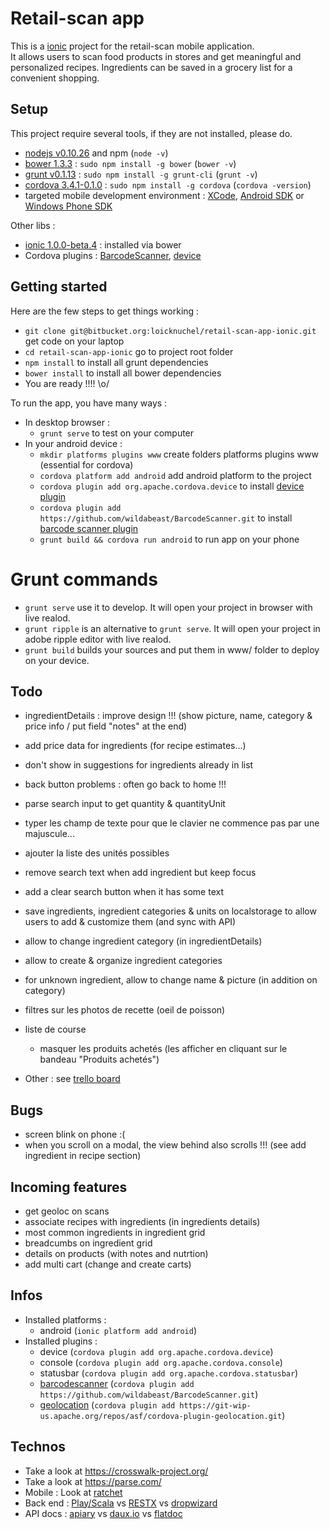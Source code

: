 # Retail-scan app

This is a [ionic](http://ionicframework.com/) project for the retail-scan mobile application.  
It allows users to scan food products in stores and get meaningful and personalized recipes. Ingredients can be saved in a grocery list for a convenient shopping.

## Setup

This project require several tools, if they are not installed, please do.

- [nodejs v0.10.26](http://nodejs.org/) and npm (`node -v`)
- [bower 1.3.3](http://bower.io/) : `sudo npm install -g bower` (`bower -v`)
- [grunt v0.1.13](http://gruntjs.com/getting-started) : `sudo npm install -g grunt-cli` (`grunt -v`)
- [cordova 3.4.1-0.1.0](https://cordova.apache.org/) : `sudo npm install -g cordova` (`cordova -version`)
- targeted mobile development environment : [XCode](https://developer.apple.com/xcode/), [Android SDK](http://developer.android.com/sdk/index.html) or [Windows Phone SDK](http://developer.windowsphone.com/en-us)

Other libs :

- [ionic 1.0.0-beta.4](http://ionicframework.com/) : installed via bower
- Cordova plugins : [BarcodeScanner](https://github.com/wildabeast/BarcodeScanner), [device](https://github.com/apache/cordova-plugin-device/blob/master/doc/index.md)

## Getting started

Here are the few steps to get things working :

- `git clone git@bitbucket.org:loicknuchel/retail-scan-app-ionic.git` get code on your laptop
- `cd retail-scan-app-ionic` go to project root folder
- `npm install` to install all grunt dependencies
- `bower install` to install all bower dependencies
- You are ready !!!! \o/

To run the app, you have many ways :

- In desktop browser :
    - `grunt serve` to test on your computer
- In your android device :
    - `mkdir platforms plugins www` create folders platforms plugins www (essential for cordova)
    - `cordova platform add android` add android platform to the project
    - `cordova plugin add org.apache.cordova.device` to install [device plugin](https://github.com/apache/cordova-plugin-device/blob/master/doc/index.md)
    - `cordova plugin add https://github.com/wildabeast/BarcodeScanner.git` to install [barcode scanner plugin](https://github.com/wildabeast/BarcodeScanner)
    - `grunt build && cordova run android` to run app on your phone

# Grunt commands

- `grunt serve` use it to develop. It will open your project in browser with live realod.
- `grunt ripple` is an alternative to `grunt serve`. It will open your project in adobe ripple editor with live realod.
- `grunt build` builds your sources and put them in www/ folder to deploy on your device.

## Todo

- ingredientDetails : improve design !!! (show picture, name, category & price info / put field "notes" at the end)
- add price data for ingredients (for recipe estimates...)
- don't show in suggestions for ingredients already in list

- back button problems : often go back to home !!!
- parse search input to get quantity & quantityUnit
- typer les champ de texte pour que le clavier ne commence pas par une majuscule...
- ajouter la liste des unités possibles
- remove search text when add ingredient but keep focus
- add a clear search button when it has some text
- save ingredients, ingredient categories & units on localstorage to allow users to add & customize them (and sync with API)
- allow to change ingredient category (in ingredientDetails)
- allow to create & organize ingredient categories
- for unknown ingredient, allow to change name & picture (in addition on category)
  
- filtres sur les photos de recette (oeil de poisson)
- liste de course
    - masquer les produits achetés (les afficher en cliquant sur le bandeau "Produits achetés")
- Other : see [trello board](https://trello.com/b/fdodl9nl/retail-scan)

## Bugs

- screen blink on phone :(
- when you scroll on a modal, the view behind also scrolls !!! (see add ingredient in recipe section)

## Incoming features

- get geoloc on scans
- associate recipes with ingredients (in ingredients details)
- most common ingredients in ingredient grid
- breadcumbs on ingredient grid
- details on products (with notes and nutrtion)
- add multi cart (change and create carts)

## Infos

- Installed platforms :
    - android (```ionic platform add android```)
- Installed plugins :
    - device (```cordova plugin add org.apache.cordova.device```)
    - console (```cordova plugin add org.apache.cordova.console```)
    - statusbar (```cordova plugin add org.apache.cordova.statusbar```)
    - [barcodescanner](https://github.com/wildabeast/BarcodeScanner) (```cordova plugin add https://github.com/wildabeast/BarcodeScanner.git```)
    - [geolocation](https://cordova.apache.org/docs/en/3.0.0/cordova_geolocation_geolocation.md.html) (```cordova plugin add https://git-wip-us.apache.org/repos/asf/cordova-plugin-geolocation.git```)

## Technos

- Take a look at https://crosswalk-project.org/
- Take a look at https://parse.com/
- Mobile : Look at [ratchet](http://goratchet.com/)
- Back end : [Play/Scala](http://www.playframework.com/) vs [RESTX](http://restx.io/) vs [dropwizard](https://dropwizard.github.io/dropwizard/)
- API docs : [apiary](http://apiary.io/) vs [daux.io](http://daux.io/) vs [flatdoc](http://ricostacruz.com/flatdoc/)